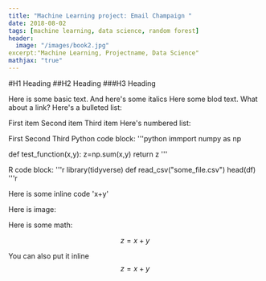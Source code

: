 ```yaml
---
title: "Machine Learning project: Email Champaign "
date: 2018-08-02
tags: [machine learning, data science, random forest]
header:
  image: "/images/book2.jpg"
excerpt:"Machine Learning, Projectname, Data Science"
mathjax: "true"
---
```

 
#H1 Heading
##H2 Heading 
###H3 Heading

Here is some basic text. And here's some italics Here some blod text. What about a link? Here's a bulleted list:

First item
Second item
Third item
Here's numbered list:

First
Second
Third
Python code block: 
'''python immport numpy as np

  def test_function(x,y):
      z=np.sum(x,y)
      return z
'''

R code block:
'''r
library(tidyverse)
def read_csv("some_file.csv")
head(df)
'''r

Here is some inline code 'x+y'

Here is image: 

Here is some math: 

$$z=x+y$$

You can also put it inline $$z=x+y$$
